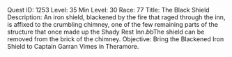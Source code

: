 Quest ID: 1253
Level: 35
Min Level: 30
Race: 77
Title: The Black Shield
Description: An iron shield, blackened by the fire that raged through the inn, is affixed to the crumbling chimney, one of the few remaining parts of the structure that once made up the Shady Rest Inn.$b$bThe shield can be removed from the brick of the chimney.
Objective: Bring the Blackened Iron Shield to Captain Garran Vimes in Theramore.
